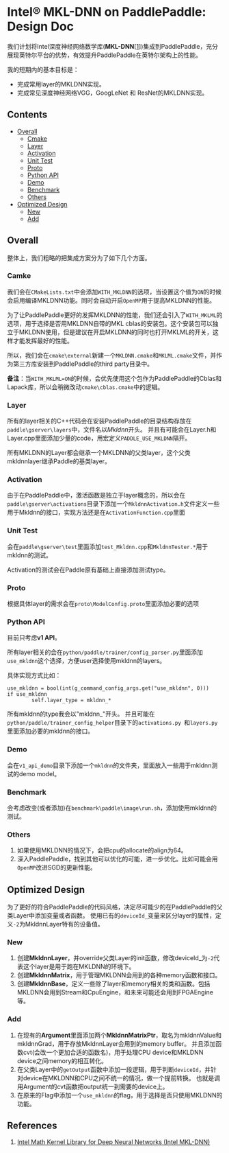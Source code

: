 # Intel® MKL-DNN on PaddlePaddle: Design Doc

我们计划将Intel深度神经网络数学库(**MKL-DNN**\[[1](#references)\])集成到PaddlePaddle，充分展现英特尔平台的优势，有效提升PaddlePaddle在英特尔架构上的性能。

我的短期内的基本目标是：

- 完成常用layer的MKLDNN实现。
- 完成常见深度神经网络VGG，GoogLeNet 和 ResNet的MKLDNN实现。


## Contents

- [Overall](#Overall)
	- [Cmake](#Cmake)
	- [Layer](#Layer)
	- [Activation](#Activations)
	- [Unit Test](#Unit-Test)
	- [Proto](#Proto)
	- [Python API](#Python-API)
	- [Demo](#Demo)
	- [Benchmark](#Benchmark)
	- [Others](#Others)
- [Optimized Design](#Optimized-Design)
	- [New](#new)
	- [Add](#add)


## Overall

整体上，我们粗略的把集成方案分为了如下几个方面。

### Camke
我们会在`CMakeLists.txt`中会添加`WITH_MKLDNN`的选项，当设置这个值为`ON`的时候会启用编译MKLDNN功能。同时会自动开启`OpenMP`用于提高MKLDNN的性能。

为了让PaddlePaddle更好的发挥MKLDNN的性能，我们还会引入了`WITH_MKLML`的选项，用于选择是否用MKLDNN自带的MKL cblas的安装包。这个安装包可以独立于MKLDNN使用，但是建议在开启MKLDNN的同时也打开MKLML的开关，这样才能发挥最好的性能。

所以，我们会在`cmake\external`新建一个`MKLDNN.cmake`和`MKLML.cmake`文件，并作为第三方库安装到PaddlePaddle的third party目录中。

**备注**：当`WITH_MKLML=ON`的时候，会优先使用这个包作为PaddlePaddle的Cblas和Lapack库，所以会稍微改动`cmake\cblas.cmake`中的逻辑。

### Layer
所有的layer相关的C++代码会在安装PaddlePaddle的目录结构存放在
`paddle\gserver\layers`中，文件名以*Mkldnn*开头。
并且有可能会在Layer.h和Layer.cpp里面添加少量的code，用宏定义`PADDLE_USE_MKLDNN`隔开。

所有MKLDNN的Layer都会继承一个MKLDNN的父类layer，这个父类mkldnnlayer继承Paddle的基类layer。

### Activation
由于在PaddlePaddle中，激活函数是独立于layer概念的，所以会在`paddle\gserver\activations`目录下添加一个`MkldnnActivation.h`文件定义一些用于Mkldnn的接口，实现方法还是在`ActivationFunction.cpp`里面

### Unit Test
会在`paddle\gserver\test`里面添加`test_Mkldnn.cpp`和`MkldnnTester.*`用于mkldnn的测试。

Activation的测试会在Paddle原有基础上直接添加测试type。

### Proto
根据具体layer的需求会在`proto\ModelConfig.proto`里面添加必要的选项

### Python API
目前只考虑**v1 API**。

所有layer相关的会在`python/paddle/trainer/config_parser.py`里面添加`use_mkldnn`这个选择，方便user选择使用mkldnn的layers。

具体实现方式比如：


	use_mkldnn = bool(int(g_command_config_args.get("use_mkldnn", 0)))
	if use_mkldnn
            self.layer_type = mkldnn_*

所有mkldnn的type我会以"mkldnn_"开头。 
并且可能在`python/paddle/trainer_config_helper`目录下的`activations.py `和`layers.py`里面添加必要的mkldnn的接口。

### Demo

会在`v1_api_demo`目录下添加一个`mkldnn`的文件夹，里面放入一些用于mkldnn测试的demo model。

### Benchmark
会考虑改变(或者添加)在`benchmark\paddle\image\run.sh`，添加使用mkldnn的测试。

### Others
1. 如果使用MKLDNN的情况下，会把cpu的allocate的align为64。
2. 深入PaddlePaddle，找到其他可以优化的可能，进一步优化。比如可能会用`OpenMP`改进SGD的更新性能。

## Optimized Design

为了更好的符合PaddlePaddle的代码风格，决定尽可能少的在PaddlePaddle的父类Layer中添加变量或者函数。
使用已有的`deviceId_`变量来区分layer的属性，定义`-2`为MkldnnLayer特有的设备值。

### New
1. 创建**MkldnnLayer**，并override父类Layer的init函数，修改deviceId_为`-2`代表这个layer是用于跑在MKLDNN的环境下。
2. 创建**MkldnnMatrix**，用于管理MKLDNN会用到的各种memory函数和接口。
3. 创建**MkldnnBase**，定义一些除了layer和memory相关的类和函数。包括MKLDNN会用到Stream和CpuEngine，和未来可能还会用到FPGAEngine等。

### Add
1. 在现有的**Argument**里面添加两个**MkldnnMatrixPtr**，取名为mkldnnValue和mkldnnGrad，用于存放MkldnnLayer会用到的memory buffer。 并且添加函数cvt(会改一个更加合适的函数名)，用于处理CPU device和MKLDNN device之间memory的相互转化。
2. 在父类Layer中的`getOutput`函数中添加一段逻辑，用于判断`deviceId`，并针对device在MKLDNN和CPU之间不统一的情况，做一个提前转换。 也就是调用Argument的cvt函数把output统一到需要的device上。
3. 在原来的Flag中添加一个`use_mkldnn`的flag，用于选择是否只使用MKLDNN的功能。
## References

1. [Intel Math Kernel Library for Deep Neural Networks (Intel MKL-DNN)](https://github.com/01org/mkl-dnn "Intel MKL-DNN")
